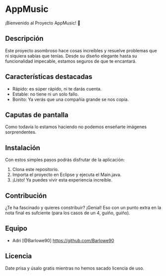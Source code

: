 # AppMusic

¡Bienvenido al Proyecto AppMusic! 🚀

## Descripción

Este proyecto asombroso hace cosas increíbles y resuelve problemas que ni siquiera sabías que tenías. Desde su diseño elegante hasta su funcionalidad impecable, estamos seguros de que te encantará.

## Características destacadas

- Rápido: es súper rápido, ni te darás cuenta.
- Estable: no tiene ni un solo fallo.
- Bonito: Ya verás que una compañía grande se nos copia.

## Caputas de pantalla

Como todavía lo estamos haciendo no podemos enseñarte imágenes sorprendentes.

## Instalación

Con estos simples pasos podrás disfrutar de la aplicación:

1. Clona este repositorio.
2. Importa el proyecto en Eclipse y ejecuta el Main.java.
3. ¡Listo! Ya puedes vivir esta experiencia increíble.

## Contribución

¿Te ha fascinado y quieres constribuir? ¡Genial! Eso con un punto extra en la nota final es sufciente (para los casos de un 4, guiño, guiño).

## Equipo

- Adri [@Barlowe90] https://github.com/Barlowe90

## Licencia 

Date prisa y úsalo gratis mientras no hemos sacado licencia de uso.

